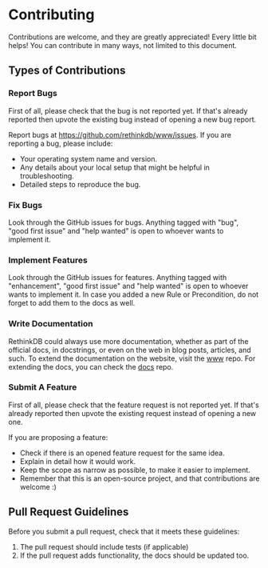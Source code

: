 # Contributing

Contributions are welcome, and they are greatly appreciated! Every little bit helps! You can contribute in many ways, not limited to this document.

## Types of Contributions

### Report Bugs

First of all, please check that the bug is not reported yet. If that's already reported then upvote the existing bug instead of opening a new bug report.

Report bugs at https://github.com/rethinkdb/www/issues. If you are reporting a bug, please include:

- Your operating system name and version.
- Any details about your local setup that might be helpful in troubleshooting.
- Detailed steps to reproduce the bug.

### Fix Bugs

Look through the GitHub issues for bugs. Anything tagged with "bug", "good first issue" and "help wanted" is open to whoever wants to implement it.

### Implement Features

Look through the GitHub issues for features. Anything tagged with "enhancement",  "good first issue" and "help wanted" is open to whoever wants to implement it. In case you added a new Rule or Precondition, do not forget to add them to the docs as well.

### Write Documentation

RethinkDB could always use more documentation, whether as part of the official docs, in docstrings, or even on the web in blog posts, articles, and such. To extend the documentation on the website, visit the [www](https://github.com/rethinkdb/www) repo. For extending the docs, you can check the [docs](https://github.com/rethinkdb/docs) repo.

### Submit A Feature

First of all, please check that the feature request is not reported yet. If that's already reported then upvote the existing request instead of opening a new one.

If you are proposing a feature:

- Check if there is an opened feature request for the same idea.
- Explain in detail how it would work.
- Keep the scope as narrow as possible, to make it easier to implement.
- Remember that this is an open-source project, and that contributions are welcome :)

## Pull Request Guidelines

Before you submit a pull request, check that it meets these guidelines:

1. The pull request should include tests (if applicable)
2. If the pull request adds functionality, the docs should be updated too.
